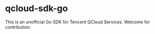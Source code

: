 # qcloud-sdk-go
This is an unofficial Go SDK for Tencent QCloud Services. Welcome for contribution.
